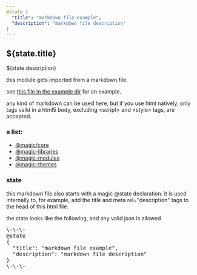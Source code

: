 ```yaml
---
@state {
  "title": "markdown file example",
  "description": "markdown file description"
}
---
```


## ${state.title}

${state.description}

this module gets imported from a markdown file.

see [this file in the example dir](https://github.com/magic/core/blob/master/example/pages/modules/markdown.md) for an example.

any kind of markdown can be used here,
but if you use html natively,
only tags valid in a html5 body, excluding &lt;script&gt; and &lt;style&gt; tags, are accepted.

### a list:

* [@magic/core](https://magic.github.io/)
* [@magic-libraries](https://magic-libraries.github.io/)
* [@magic-modules](https://magic-modules.github.io/)
* [@magic-themes](https://magic-themes.github.io/)


### state

this markdown file also starts with a magic @state declaration.
it is used internally to, for example, add the title and meta rel="description" tags to the head of this html file.

the state looks like the following, and any valid json is allowed

<Pre>
\-\-\-
@state
{
  "title": "markdown file example",
  "description": "markdown file description"
}
\-\-\-
</Pre>
